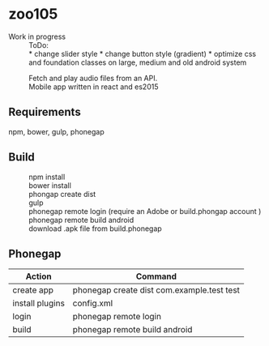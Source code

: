 # zoo105

<dl>
    <dt>Work in progress</dt>
    <dd>ToDo:<dd>
        * change slider style
        * change button style (gradient)
        * optimize css and foundation classes on large, medium and old android system
</dl>
<dl>
    <dd>Fetch and play audio files from an API.</dd>
    <dd>Mobile app written in react and es2015</dd>
</dl>

## Requirements

npm, bower, gulp, phonegap

## Build

<dl>
    <dd>npm install</dd>
    <dd>bower install</dd>
    <dd>phongap create dist</dd>
    <dd>gulp</dd>
    <dd>phonegap remote login (require an Adobe or build.phongap account )</dd>
    <dd>phonegap remote build android </dd>
    <dd>download .apk file from build.phonegap</dd>
</dl>

## Phonegap

| Action | Command |
|--------|---------|
| create app | phonegap create dist com.example.test test |
| install plugins | config.xml |
| login | phonegap remote login |
| build | phonegap remote build android |